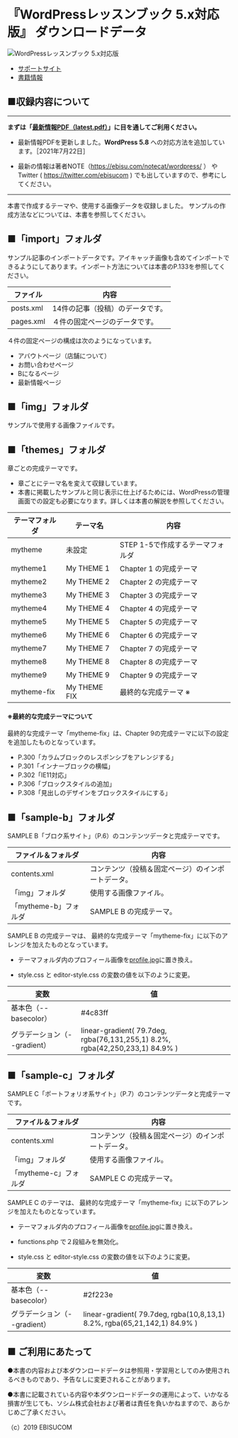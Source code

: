 # 『WordPressレッスンブック 5.x対応版』 ダウンロードデータ

![WordPressレッスンブック 5.x対応版](https://repository-images.githubusercontent.com/212756777/6d57d000-021d-11ea-89a6-ffab78937966)

* [サポートサイト](https://www.socym.co.jp/book/1240/) 
* [書籍情報](https://ebisu.com/wplesson/)



## ■収録内容について

---

**まずは「[最新情報PDF（latest.pdf）](https://github.com/ebisucom/wplesson/blob/master/latest.pdf)」に目を通してご利用ください。**

- 最新情報PDFを更新しました。**WordPress 5.8** への対応方法を追加しています。［2021年7月22日］

- 最新の情報は著者NOTE（https://ebisu.com/notecat/wordpress/ ） や Twitter ( https://twitter.com/ebisucom ) でも出していますので、参考にしてください。

---

本書で作成するテーマや、使用する画像データを収録しました。
サンプルの作成方法などについては、本書を参照してください。



## ■「import」フォルダ

サンプル記事のインポートデータです。アイキャッチ画像も含めてインポートできるようにしてあります。インポート方法については本書のP.133を参照してください。


ファイル  | 内容 
--------- | -----
posts.xml | 14件の記事（投稿）のデータです。
pages.xml | ４件の固定ページのデータです。


４件の固定ページの構成は次のようになっています。

* アバウトページ（店舗について）
* お問い合わせページ
* Bになるページ
* 最新情報ページ




## ■「img」フォルダ

サンプルで使用する画像ファイルです。



## ■「themes」フォルダ

章ごとの完成テーマです。

- 章ごとにテーマ名を変えて収録しています。
- 本書に掲載したサンプルと同じ表示に仕上げるためには、WordPressの管理画面での設定も必要になります。詳しくは本書の解説を参照してください。

テーマフォルダ | テーマ名     | 内容
-------------- | ------------ | ----
mytheme        | 未設定       | STEP 1-5で作成するテーマフォルダ
mytheme1       | My THEME 1   | Chapter 1 の完成テーマ
mytheme2       | My THEME 2   | Chapter 2 の完成テーマ
mytheme3       | My THEME 3   | Chapter 3 の完成テーマ
mytheme4       | My THEME 4   | Chapter 4 の完成テーマ
mytheme5       | My THEME 5   | Chapter 5 の完成テーマ
mytheme6       | My THEME 6   | Chapter 6 の完成テーマ
mytheme7       | My THEME 7   | Chapter 7 の完成テーマ
mytheme8       | My THEME 8   | Chapter 8 の完成テーマ
mytheme9       | My THEME 9   | Chapter 9 の完成テーマ
mytheme-fix    | My THEME FIX | 最終的な完成テーマ ※


#### ※最終的な完成テーマについて

最終的な完成テーマ「mytheme-fix」は、Chapter 9の完成テーマに以下の設定を追加したものとなっています。

* P.300「カラムブロックのレスポンシブをアレンジする」
* P.301「インナーブロックの横幅」
* P.302「IE11対応」
* P.306「ブロックスタイルの追加」
* P.308「見出しのデザインをブロックスタイルにする」




## ■「sample-b」フォルダ

SAMPLE B「ブロク系サイト」（P.6）のコンテンツデータと完成テーマです。


ファイル＆フォルダ    | 内容 
--------------------- | -----
contents.xml          | コンテンツ（投稿＆固定ページ）のインポートデータ。
「img」フォルダ       | 使用する画像ファイル。
「mytheme-b」フォルダ | SAMPLE B の完成テーマ。


SAMPLE B の完成テーマは、
最終的な完成テーマ「mytheme-fix」に以下のアレンジを加えたものとなっています。

* テーマフォルダ内のプロフィール画像を[profile.jpg](https://raw.githubusercontent.com/ebisucom/wplesson/master/sample-b/img/profile.jpg)に置き換え。

* style.css と editor-style.css の変数の値を以下のように変更。


変数                         | 値
---------------------------- | ------------
基本色（--basecolor）        | #4c83ff
グラデーション（--gradient） | linear-gradient( 79.7deg,  rgba(76,131,255,1) 8.2%, rgba(42,250,233,1) 84.9% )




## ■「sample-c」フォルダ

SAMPLE C「ポートフォリオ系サイト」（P.7）のコンテンツデータと完成テーマです。


ファイル＆フォルダ    | 内容 
--------------------- | -----
contents.xml          | コンテンツ（投稿＆固定ページ）のインポートデータ。
「img」フォルダ       | 使用する画像ファイル。
「mytheme-c」フォルダ | SAMPLE C の完成テーマ。


SAMPLE C のテーマは、
最終的な完成テーマ「mytheme-fix」に以下のアレンジを加えたものとなっています。

* テーマフォルダ内のプロフィール画像を[profile.jpg](https://raw.githubusercontent.com/ebisucom/wplesson/master/sample-c/img/profile.jpg)に置き換え。

* functions.php で２段組みを無効化。

* style.css と editor-style.css の変数の値を以下のように変更。


変数                         | 値
---------------------------- | ------------
基本色（--basecolor）        | #2f223e
グラデーション（--gradient） | linear-gradient( 79.7deg,  rgba(10,8,13,1) 8.2%, rgba(65,21,142,1) 84.9% )




## ■ ご利用にあたって

●本書の内容および本ダウンロードデータは参照用・学習用としてのみ使用されるべきものであり、予告なしに変更されることがあります。

●本書に記載されている内容や本ダウンロードデータの運用によって、いかなる損害が生じても、ソシム株式会社および著者は責任を負いかねますので、あらかじめご了承ください。

（c）2019 EBISUCOM
